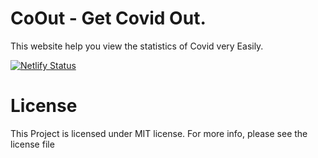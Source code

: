 # CoOut - Get Covid Out.

This website help you view the statistics of Covid very Easily.

[![Netlify Status](https://api.netlify.com/api/v1/badges/fb2d09da-699e-4b66-b641-a2b44043cb89/deploy-status)](https://app.netlify.com/sites/coout/deploys)

# License

This Project is licensed under MIT license. For more info, please see the license file
